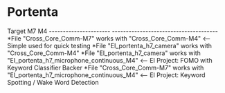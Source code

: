 # Portenta

Target            M7                                         M4
         ----------------------                --------------------------------------
*File    "Cross_Core_Comm-M7"     works with          "Cross_Core_Comm-M4"                <-- Simple used for quick testing
*File   "EI_portenta_h7_camera"   works with          "Cross_Core_Comm-M4" 
*File   "EI_portenta_h7_camera"   works with   "EI_portenta_h7_microphone_continuous_M4"  <-- EI Project: FOMO with Keyword Classifier Backer
*File   "Cross_Core_Comm-M7"      works with   "EI_portenta_h7_microphone_continuous_M4"  <-- EI Project: Keyword Spotting / Wake Word Detection
